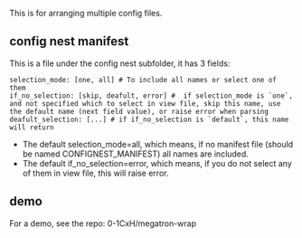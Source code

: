 
This is for arranging multiple config files.



## config nest manifest

This is a file under the config nest subfolder, it has 3 fields: 

```
selection_mode: [one, all] # To include all names or select one of them
if_no_selection: [skip, deafult, error] #  if selection_mode is `one`, and not specified which to select in view file, skip this name, use the default name (next field value), or raise error when parsing
deafult_selection: [...] # if if_no_selection is `default`, this name will return
```

- The default selection_mode=all, which means, if no manifest file (should be named CONFIGNEST_MANIFEST) all names are included.
- The default if_no_selection=error, which means, if you do not select any of them in view file, this will raise error.

## demo
For a demo, see the repo: 0-1CxH/megatron-wrap